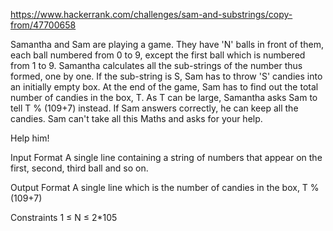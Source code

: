 https://www.hackerrank.com/challenges/sam-and-substrings/copy-from/47700658

Samantha and Sam are playing a game. They have 'N' balls in front of them, each ball numbered from 0 to 9, except the first ball which is numbered from 1 to 9. Samantha calculates all the sub-strings of the number thus formed, one by one. If the sub-string is S, Sam has to throw 'S' candies into an initially empty box. At the end of the game, Sam has to find out the total number of candies in the box, T. As T can be large, Samantha asks Sam to tell T % (109+7) instead. If Sam answers correctly, he can keep all the candies. Sam can't take all this Maths and asks for your help.

Help him!

Input Format 
A single line containing a string of numbers that appear on the first, second, third ball and so on.

Output Format 
A single line which is the number of candies in the box, T % (109+7)

Constraints 
1 ≤ N ≤ 2*105
